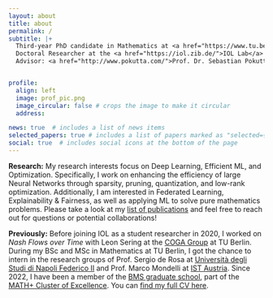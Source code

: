 ```yaml
---
layout: about
title: about
permalink: /
subtitle: |+
  Third-year PhD candidate in Mathematics at <a href="https://www.tu.berlin/en/math">TU Berlin</a><br><br>
  Doctoral Researcher at the <a href="https://iol.zib.de/">IOL Lab</a> of <a href="https://www.zib.de/">Zuse Institute Berlin (ZIB)</a><br>
  Advisor: <a href="http://www.pokutta.com/">Prof. Dr. Sebastian Pokutta</a>


profile:
  align: left
  image: prof_pic.png
  image_circular: false # crops the image to make it circular
  address:

news: true  # includes a list of news items
selected_papers: true # includes a list of papers marked as "selected={true}"
social: true  # includes social icons at the bottom of the page
---
```

**Research:** My research interests focus on Deep Learning, Efficient ML, and Optimization. Specifically, I work on enhancing the efficiency of large Neural Networks through sparsity, pruning, quantization, and low-rank optimization. Additionally, I am interested in Federated Learning, Explainability & Fairness, as well as applying ML to solve pure mathematics problems. Please take a look at my [list of publications](/publications) and feel free to reach out for questions or potential collaborations!

**Previously:** Before joining IOL as a student researcher in 2020, I worked on *Nash Flows over Time* with Leon Sering at the [COGA Group](https://www3.math.tu-berlin.de/coga/) at TU Berlin. During my BSc and MSc in Mathematics at TU Berlin, I got the chance to intern in the research groups of Prof. Sergio de Rosa at [Università degli Studi di Napoli Federico II](https://www.pastalab.unina.it/) and Prof. Marco Mondelli at [IST Austria](https://ist.ac.at/en/research/mondelli-group/). Since 2022, I have been a member of the [BMS graduate school](https://www.math-berlin.de), part of the [MATH+ Cluster of Excellence](https://mathplus.de/). You can [find my full CV here](/cv).
